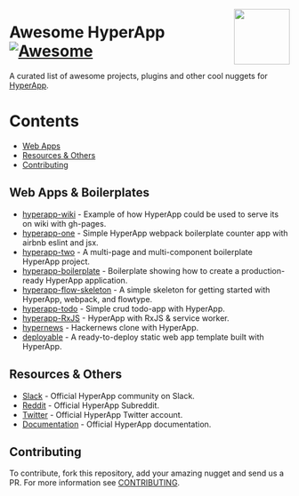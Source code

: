[<img src="https://user-images.githubusercontent.com/56996/27039888-4b67dd26-4fca-11e7-88da-9c925c3e710e.png" align="right" width="100">](https://preactjs.com)

# Awesome HyperApp [![Awesome](https://cdn.rawgit.com/sindresorhus/awesome/d7305f38d29fed78fa85652e3a63e154dd8e8829/media/badge.svg)](https://github.com/sindresorhus/awesome)
A curated list of awesome projects, plugins and other cool nuggets for [HyperApp](https://github.com/hyperapp/hyperapp).



# Contents
- [Web Apps](#web-apps--boilerplates)
- [Resources & Others](#resources--others)
- [Contributing](#contributing)

## Web Apps & Boilerplates

- [hyperapp-wiki](https://github.com/lukejacksonn/hyperapp-wiki) - Example of how HyperApp could be used to serve its on wiki with gh-pages.
- [hyperapp-one](https://github.com/selfup/hyperapp-one) - Simple HyperApp webpack boilerplate counter app with airbnb eslint and jsx.
- [hyperapp-two](https://github.com/lukejacksonn/hyperapp-two) - A multi-page and multi-component boilerplate HyperApp project.
- [hyperapp-boilerplate](https://github.com/tzellman/hyperapp-boilerplate) - Boilerplate showing how to create a production-ready HyperApp application.
- [hyperapp-flow-skeleton](https://github.com/just-nobody/hyperapp-flow-skeleton) - A simple skeleton for getting started with HyperApp, webpack, and flowtype.
- [hyperapp-todo](https://github.com/marcusasplund/hyperapp-todo-simple) - Simple crud todo-app with HyperApp.
- [hyperapp-RxJS](https://github.com/marcusasplund/hyperapp-RxJS) - HyperApp with RxJS & service worker.
- [hypernews](https://github.com/traducer/hypernews) - Hackernews clone with HyperApp.
- [deployable](https://github.com/lukejacksonn/deployable) - A ready-to-deploy static web app template built with HyperApp.

## Resources & Others
- [Slack](https://hyperappjs.herokuapp.com/) - Official HyperApp community on Slack.
- [Reddit](https://www.reddit.com/r/HyperApp/) - Official HyperApp Subreddit.
- [Twitter](https://twitter.com/hyperappjs) - Official HyperApp Twitter account.
- [Documentation](https://github.com/hyperapp/hyperapp/tree/master/docs) - Official HyperApp documentation.

## Contributing

To contribute, fork this repository, add your amazing nugget and send us a PR. For more information see [CONTRIBUTING](/CONTRIBUTING.md).
